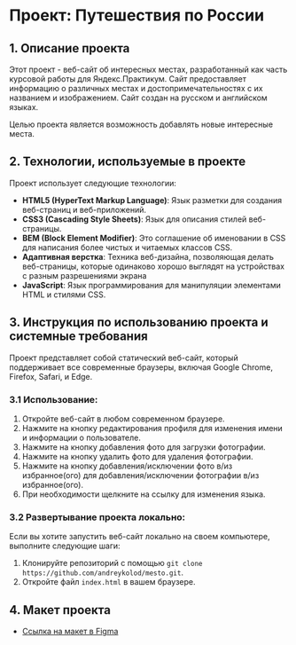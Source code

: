 # Проект: Путешествия по России

## 1. Описание проекта

Этот проект - веб-сайт об интересных местах, разработанный как часть курсовой работы для Яндекс.Практикум. Сайт предоставляет информацию о различных местах и достопримечательностях с их названием и изображением. Сайт создан на русском и английском языках.

Целью проекта является возможность добавлять новые интересные места.

## 2. Технологии, используемые в проекте

Проект использует следующие технологии:

- **HTML5 (HyperText Markup Language)**: Язык разметки для создания веб-страниц и веб-приложений.
- **CSS3 (Cascading Style Sheets)**: Язык для описания стилей веб-страницы.
- **BEM (Block Element Modifier)**: Это соглашение об именовании в CSS для написания более чистых и читаемых классов CSS.
- **Адаптивная верстка**: Техника веб-дизайна, позволяющая делать веб-страницы, которые одинаково хорошо выглядят на устройствах с разным разрешениями экрана
- **JavaScript**: Язык программирования для манипуляции элементами HTML и стилями CSS.

## 3. Инструкция по использованию проекта и системные требования

Проект представляет собой статический веб-сайт, который поддерживает все современные браузеры, включая Google Chrome, Firefox, Safari, и Edge.

### 3.1 Использование:

1. Откройте веб-сайт в любом современном браузере.
2. Нажмите на кнопку редактирования профиля для изменения имени и информации о пользователе.
3. Нажмите на кнопку добавления фото для загрузки фотографии.
4. Нажмите на кнопку удалить фото для удаления фотографии.
5. Нажмите на кнопку добавления/исключении фото в/из избранное(ого) для добавления/исключении фотографии в/из избранное(ого).
6. При необходимости щелкните на ссылку для изменения языка.

### 3.2 Развертывание проекта локально:

Если вы хотите запустить веб-сайт локально на своем компьютере, выполните следующие шаги:

1. Клонируйте репозиторий с помощью `git clone https://github.com/andreykolod/mesto.git`.
2. Откройте файл `index.html` в вашем браузере.

## 4. Макет проекта

- [Ссылка на макет в Figma](https://www.figma.com/design/bjyvbKKJN2naO0ucURl2Z0/JavaScript.-Sprint-5?node-id=0-1&node-type=canvas)
